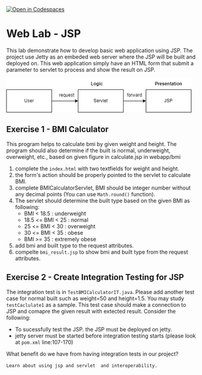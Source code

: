 [![Open in Codespaces](https://classroom.github.com/assets/launch-codespace-7f7980b617ed060a017424585567c406b6ee15c891e84e1186181d67ecf80aa0.svg)](https://classroom.github.com/open-in-codespaces?assignment_repo_id=11714074)
# Web Lab - JSP
This lab demonstrate how to develop basic web application using JSP. The project use Jetty as an embeded web server where the JSP will be built and deployed on. This web application simply have an HTML form that submit a parameter to servlet to process and show the result on JSP.

![architecture ](lab-jspservlet.png)



## Exercise 1 - BMI Calculator
This program helps to calculate bmi by given weight and height. The program should also determine if the built is normal, underweight, overweight, etc., based on given figure in calculate.jsp in webapp/bmi
1. complete the `index.html` with two textfields for weight and height. 
2. the form's action should be properly pointed to the servlet to calculate BMI. 
3. complete BMICalculatorServlet, BMI should be integer number without any decimal points (You can use `Math.round()` function).
4. The servlet should determine the built type based on the given BMI as following:
    - BMI < 18.5 : underweight
    - 18.5 <= BMI < 25 : normal
    - 25 <= BMI < 30 : overweight
    - 30 <= BMI < 35 : obese
    - BMI >= 35 : extremely obese
5. add bmi and built type to the request attributes.
3. compelte `bmi_result.jsp` to show bmi and built type from the request attributes.


## Exercise 2 - Create Integration Testing for JSP
The integration test is in `TestBMICalculatorIT.java`. Please add another test case for normal built such as weight=50 and height=1.5.
You may study `testCaclulate1` as a sample. This test case should make a connection to JSP and comapre the given result with extected result. Consider the following:
- To sucessfully test the JSP. the JSP must be deployed on jetty.
- jetty server must be started before integration testing starts (please look at `pom.xml` line:107-170)

What benefit do we have from having integration tests in our project?
```
Learn about using jsp and servlet  and interoperability.
```


